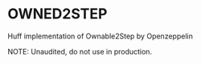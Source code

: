 # **OWNED2STEP**

Huff implementation of Ownable2Step by Openzeppelin

NOTE: Unaudited, do not use in production.
